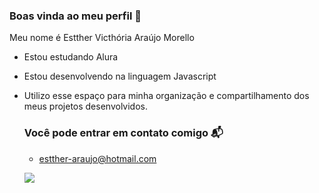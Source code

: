 ### Boas vinda ao meu perfil 💙

Meu nome é Estther Victhória Araújo Morello
- Estou estudando Alura
- Estou desenvolvendo na linguagem Javascript
- Utilizo esse espaço para minha organização e compartilhamento dos meus projetos desenvolvidos.


  ### Você pode entrar em contato comigo 📬
    
  - estther-araujo@hotmail.com



  ![](https://media.tenor.com/8LjPMRe8kEsAAAAj/flork-gif.gif)
